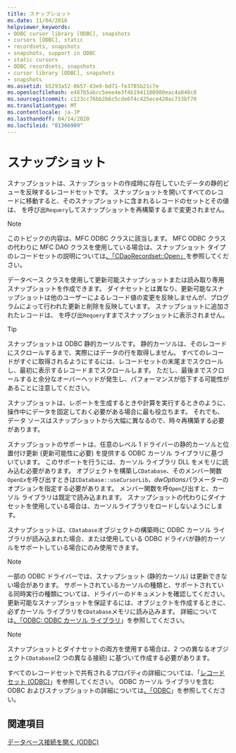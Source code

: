```yaml
---
title: スナップショット
ms.date: 11/04/2016
helpviewer_keywords:
- ODBC cursor library [ODBC], snapshots
- cursors [ODBC], static
- recordsets, snapshots
- snapshots, support in ODBC
- static cursors
- ODBC recordsets, snapshots
- cursor library [ODBC], snapshots
- snapshots
ms.assetid: b5293a52-0657-43e9-bd71-fe3785b21c7e
ms.openlocfilehash: e487b5abcc5eee4e3f4b1941100980eac4a040c8
ms.sourcegitcommit: c123cc76bb2b6c5cde6f4c425ece420ac733bf70
ms.translationtype: MT
ms.contentlocale: ja-JP
ms.lasthandoff: 04/14/2020
ms.locfileid: "81366909"
---
```

# <a name="snapshot"></a>スナップショット

スナップショットは、スナップショットの作成時に存在していたデータの静的ビューを反映するレコードセットです。 スナップショットを開いてすべてのレコードに移動すると、そのスナップショットに含まれるレコードのセットとその値は、 を呼び出`Requery`してスナップショットを再構築するまで変更されません。

> [!NOTE]
> このトピックの内容は、MFC ODBC クラスに該当します。 MFC ODBC クラスの代わりに MFC DAO クラスを使用している場合は、スナップショット タイプのレコードセットの説明については[、「CDaoRecordset::Open」](../../mfc/reference/cdaorecordset-class.md#open)を参照してください。

データベース クラスを使用して更新可能スナップショットまたは読み取り専用スナップショットを作成できます。 ダイナセットとは異なり、更新可能なスナップショットは他のユーザーによるレコード値の変更を反映しませんが、プログラムによって行われた更新と削除を反映しています。 スナップショットに追加されたレコードは、 を呼び出`Requery`すまでスナップショットに表示されません。

> [!TIP]
> スナップショットは ODBC 静的カーソルです。 静的カーソルは、そのレコードにスクロールするまで、実際にはデータの行を取得しません。 すべてのレコードがすぐに取得されるようにするには、レコードセットの末尾までスクロールし、最初に表示するレコードまでスクロールします。 ただし、最後までスクロールすると余分なオーバーヘッドが発生し、パフォーマンスが低下する可能性があることに注意してください。

スナップショットは、レポートを生成するときや計算を実行するときのように、操作中にデータを固定しておく必要がある場合に最も役立ちます。 それでも、データ ソースはスナップショットから大幅に異なるので、時々再構築する必要があります。

スナップショットのサポートは、任意のレベル 1 ドライバーの静的カーソルと位置付け更新 (更新可能性に必要) を提供する ODBC カーソル ライブラリに基づいています。 このサポートを行うには、カーソル ライブラリ DLL をメモリに読み込む必要があります。 オブジェクトを構築し`CDatabase`、そのメンバー関数`OpenEx`を呼び出すときは`CDatabase::useCursorLib`*、dwOptions*パラメーターのオプションを指定する必要があります。 メンバー関数を呼`Open`び出すと、カーソル ライブラリは既定で読み込まれます。 スナップショットの代わりにダイナセットを使用している場合は、カーソルライブラリをロードしないようにします。

スナップショットは、`CDatabase`オブジェクトの構築時に ODBC カーソル ライブラリが読み込まれた場合、または使用している ODBC ドライバが静的カーソルをサポートしている場合にのみ使用できます。

> [!NOTE]
> 一部の ODBC ドライバーでは、スナップショット (静的カーソル) は更新できない場合があります。 サポートされているカーソルの種類と、サポートされている同時実行の種類については、ドライバーのドキュメントを確認してください。 更新可能なスナップショットを保証するには、オブジェクトを作成するときに、必ずカーソル ライブラリを`CDatabase`メモリに読み込みます。 詳細については[、「ODBC: ODBC カーソル ライブラリ](../../data/odbc/odbc-the-odbc-cursor-library.md)」を参照してください。

> [!NOTE]
> スナップショットとダイナセットの両方を使用する場合は、2 つの異なるオブジェクト`CDatabase`(2 つの異なる接続) に基づいて作成する必要があります。

すべてのレコードセットで共有されるプロパティの詳細については、「[レコードセット (ODBC)](../../data/odbc/recordset-odbc.md)」を参照してください。 ODBC カーソル ライブラリを含む ODBC およびスナップショットの詳細については[、「ODBC](../../data/odbc/odbc-basics.md)」を参照してください。

## <a name="see-also"></a>関連項目

[データベース接続を開く (ODBC)](../../data/odbc/open-database-connectivity-odbc.md)
